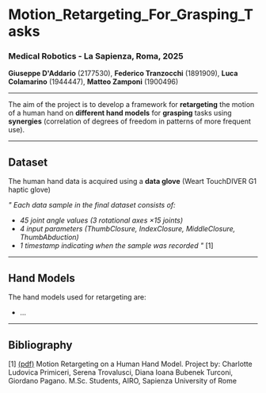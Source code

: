 # Motion_Retargeting_For_Grasping_Tasks
### Medical Robotics - La Sapienza, Roma, 2025
**Giuseppe D'Addario** (2177530), **Federico Tranzocchi** (1891909), 
**Luca Colamarino** (1944447), **Matteo Zamponi** (1900496)

---
The aim of the project is to develop a framework for **retargeting** the motion of a human hand on 
**different hand models** for **grasping** tasks using **synergies** (correlation of degrees of freedom in 
patterns of more frequent use).

---
## Dataset

The human hand data is acquired using a **data glove** (Weart TouchDIVER G1 haptic glove)

_" Each data sample in the final dataset consists of:_
- _45 joint angle values (3 rotational axes ×15 joints)_
- _4 input parameters (ThumbClosure, IndexClosure, MiddleClosure, ThumbAbduction)_
- _1 timestamp indicating when the sample was recorded "_ [1]

---
## Hand Models
The hand models used for retargeting are:
- ...

---
## Bibliography
[1] [(pdf)](docs/Motion_Retargeting_on_a_Human_Hand_Model.pdf) Motion Retargeting on a Human Hand Model. Project by: Charlotte Ludovica Primiceri, Serena Trovalusci, 
Diana Ioana Bubenek Turconi, Giordano Pagano. M.Sc. Students, AIRO, Sapienza University of Rome